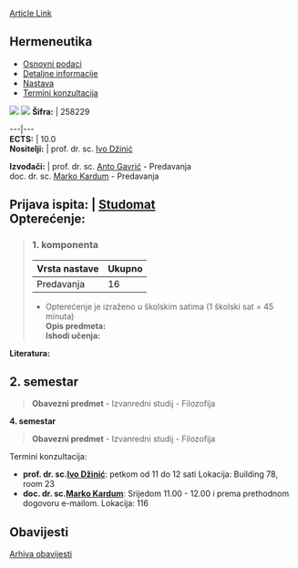 [Article Link](https://www.fhs.hr/predmet/her)

## Hermeneutika
  * [Osnovni podaci](https://www.fhs.hr/predmet/her#v1id-904809_592470_1_0 "Osnovni podaci")
  * [Detaljne informacije](https://www.fhs.hr/predmet/her#v1id-904809_592470_1_1 "Detaljne informacije")
  * [Nastava](https://www.fhs.hr/predmet/her#v1id-904809_592470_1_2 "Nastava")
  * [Termini konzultacija](https://www.fhs.hr/predmet/her#v1id-904809_592470_1_3 "Termini konzultacija")


[![](https://www.fhs.hr/img/flags/gif/hr.gif)](https://www.fhs.hr/predmet/her) [![](https://www.fhs.hr/img/flags/gif/gb.gif)](https://www.fhs.hr/en/course/her)
**Šifra:** |  258229  
  
---|---  
**ECTS:** |  10.0   
**Nositelji:** |  prof. dr. sc. [Ivo Džinić](https://www.fhs.hr/djelatnik/ivo.dzinic)   
  
**Izvođači:** |  prof. dr. sc. [Anto Gavrić](https://www.fhs.hr/djelatnik/anto.gavric) - Predavanja  
doc. dr. sc. [Marko Kardum](https://www.fhs.hr/djelatnik/marko.kardum) - Predavanja  
  
**Prijava ispita:** |  [Studomat](http://www.isvu.hr/studomat)  
**Opterećenje:**  
---  
> ### 1. komponenta
> | Vrsta nastave | Ukupno  
> ---|---  
> Predavanja | 16  
> * Opterećenje je izraženo u školskim satima (1 školski sat = 45 minuta)   
**Opis predmeta:**  
> **Ishodi učenja:**  

  
**Literatura:**  

  
**2. semestar**  
---  
> **Obavezni predmet** - Izvanredni studij - Filozofija  
>   
  
**4. semestar**  
> **Obavezni predmet** - Izvanredni studij - Filozofija  
>   
Termini konzultacija: 
  * **prof. dr. sc.[Ivo Džinić](https://www.fhs.hr/djelatnik/ivo.dzinic)**: 
petkom od 11 do 12 sati
Lokacija: Building 78, room 23 
  * **doc. dr. sc.[Marko Kardum](https://www.fhs.hr/djelatnik/marko.kardum)**: 
Srijedom 11.00 - 12.00 i prema prethodnom dogovoru e-mailom.
Lokacija: 116 


## Obavijesti
[Arhiva obavijesti](https://www.fhs.hr/predmet/her?@=21l47#news_123119 "Arhiva obavijesti")
